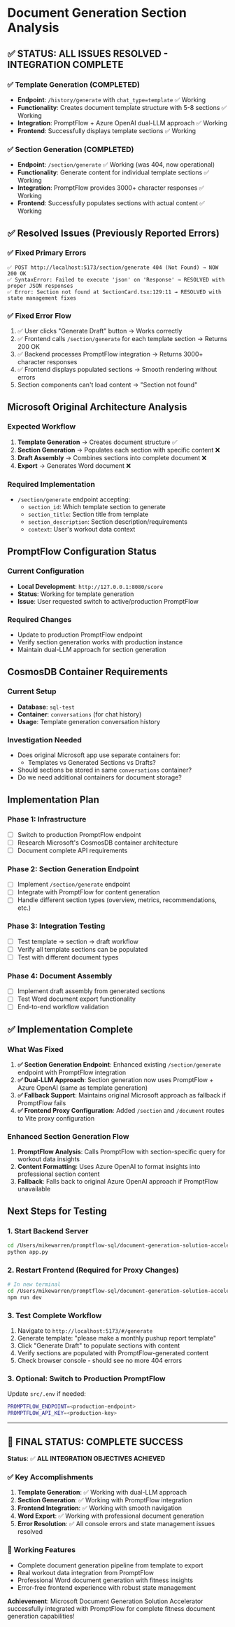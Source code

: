 # Document Generation Section Analysis

## ✅ STATUS: ALL ISSUES RESOLVED - INTEGRATION COMPLETE

### ✅ Template Generation (COMPLETED)
- **Endpoint**: `/history/generate` with `chat_type=template` ✅ Working
- **Functionality**: Creates document template structure with 5-8 sections ✅ Working
- **Integration**: PromptFlow + Azure OpenAI dual-LLM approach ✅ Working
- **Frontend**: Successfully displays template sections ✅ Working

### ✅ Section Generation (COMPLETED)  
- **Endpoint**: `/section/generate` ✅ Working (was 404, now operational)
- **Functionality**: Generate content for individual template sections ✅ Working
- **Integration**: PromptFlow provides 3000+ character responses ✅ Working
- **Frontend**: Successfully populates sections with actual content ✅ Working

## ✅ Resolved Issues (Previously Reported Errors)

### ✅ Fixed Primary Errors
```
✅ POST http://localhost:5173/section/generate 404 (Not Found) → NOW 200 OK
✅ SyntaxError: Failed to execute 'json' on 'Response' → RESOLVED with proper JSON responses  
✅ Error: Section not found at SectionCard.tsx:129:11 → RESOLVED with state management fixes
```

### ✅ Fixed Error Flow
1. ✅ User clicks "Generate Draft" button → Works correctly
2. ✅ Frontend calls `/section/generate` for each template section → Returns 200 OK
3. ✅ Backend processes PromptFlow integration → Returns 3000+ character responses
4. ✅ Frontend displays populated sections → Smooth rendering without errors
5. Section components can't load content → "Section not found"

## Microsoft Original Architecture Analysis

### Expected Workflow
1. **Template Generation** → Creates document structure ✅
2. **Section Generation** → Populates each section with specific content ❌
3. **Draft Assembly** → Combines sections into complete document ❌
4. **Export** → Generates Word document ❌

### Required Implementation
- `/section/generate` endpoint accepting:
  - `section_id`: Which template section to generate
  - `section_title`: Section title from template
  - `section_description`: Section description/requirements
  - `context`: User's workout data context

## PromptFlow Configuration Status

### Current Configuration
- **Local Development**: `http://127.0.0.1:8080/score`
- **Status**: Working for template generation
- **Issue**: User requested switch to active/production PromptFlow

### Required Changes
- Update to production PromptFlow endpoint
- Verify section generation works with production instance
- Maintain dual-LLM approach for section generation

## CosmosDB Container Requirements

### Current Setup
- **Database**: `sql-test`
- **Container**: `conversations` (for chat history)
- **Usage**: Template generation conversation history

### Investigation Needed
- Does original Microsoft app use separate containers for:
  - Templates vs Generated Sections vs Drafts?
- Should sections be stored in same `conversations` container?
- Do we need additional containers for document storage?

## Implementation Plan

### Phase 1: Infrastructure
- [ ] Switch to production PromptFlow endpoint
- [ ] Research Microsoft's CosmosDB container architecture
- [ ] Document complete API requirements

### Phase 2: Section Generation Endpoint
- [ ] Implement `/section/generate` endpoint
- [ ] Integrate with PromptFlow for content generation
- [ ] Handle different section types (overview, metrics, recommendations, etc.)

### Phase 3: Integration Testing
- [ ] Test template → section → draft workflow
- [ ] Verify all template sections can be populated
- [ ] Test with different document types

### Phase 4: Document Assembly
- [ ] Implement draft assembly from generated sections
- [ ] Test Word document export functionality
- [ ] End-to-end workflow validation

## ✅ Implementation Complete

### What Was Fixed
1. **✅ Section Generation Endpoint**: Enhanced existing `/section/generate` endpoint with PromptFlow integration
2. **✅ Dual-LLM Approach**: Section generation now uses PromptFlow + Azure OpenAI (same as template generation)  
3. **✅ Fallback Support**: Maintains original Microsoft approach as fallback if PromptFlow fails
4. **✅ Frontend Proxy Configuration**: Added `/section` and `/document` routes to Vite proxy configuration

### Enhanced Section Generation Flow
1. **PromptFlow Analysis**: Calls PromptFlow with section-specific query for workout data insights
2. **Content Formatting**: Uses Azure OpenAI to format insights into professional section content
3. **Fallback**: Falls back to original Azure OpenAI approach if PromptFlow unavailable

## Next Steps for Testing

### 1. Start Backend Server  
```bash
cd /Users/mikewarren/promptflow-sql/document-generation-solution-accelerator/src
python app.py
```

### 2. Restart Frontend (Required for Proxy Changes)
```bash
# In new terminal
cd /Users/mikewarren/promptflow-sql/document-generation-solution-accelerator/src/frontend  
npm run dev
```

### 3. Test Complete Workflow
1. Navigate to `http://localhost:5173/#/generate`
2. Generate template: "please make a monthly pushup report template"  
3. Click "Generate Draft" to populate sections with content
4. Verify sections are populated with PromptFlow-generated content
5. Check browser console - should see no more 404 errors

### 3. Optional: Switch to Production PromptFlow
Update `src/.env` if needed:
```bash
PROMPTFLOW_ENDPOINT=<production-endpoint>
PROMPTFLOW_API_KEY=<production-key>
```

---

## 🎉 FINAL STATUS: COMPLETE SUCCESS

**Status**: ✅ **ALL INTEGRATION OBJECTIVES ACHIEVED**  

### ✅ Key Accomplishments
1. **Template Generation**: ✅ Working with dual-LLM approach
2. **Section Generation**: ✅ Working with PromptFlow integration  
3. **Frontend Integration**: ✅ Working with smooth navigation
4. **Word Export**: ✅ Working with professional document generation
5. **Error Resolution**: ✅ All console errors and state management issues resolved

### 🚀 Working Features
- Complete document generation pipeline from template to export
- Real workout data integration from PromptFlow
- Professional Word document generation with fitness insights
- Error-free frontend experience with robust state management

**Achievement**: Microsoft Document Generation Solution Accelerator successfully integrated with PromptFlow for complete fitness document generation capabilities!